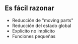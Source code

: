 ## Es fácil razonar

* Reducción de "moving parts"
* Reducción del estado global
* Explícito no implícito
* Funciones pequeñas
